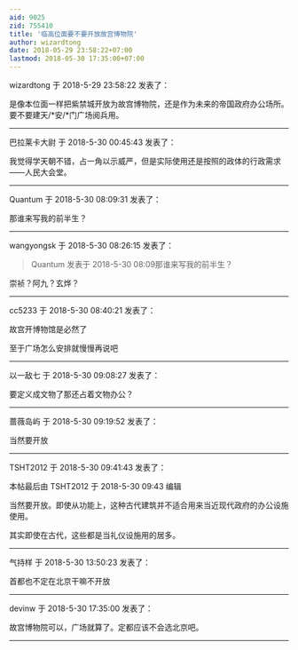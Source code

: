 ```yaml
---
aid: 9025
zid: 755410
title: '临高位面要不要开放故宫博物院'
author: wizardtong
date: 2018-05-29 23:58:22+07:00
lastmod: 2018-05-30 17:35:00+07:00
---
```


wizardtong 于 2018-5-29 23:58:22 发表了：

是像本位面一样把紫禁城开放为故宫博物院，还是作为未来的帝国政府办公场所。要不要建天/\*安/\*门广场阅兵用。

---------

巴拉莱卡大尉 于 2018-5-30 00:45:43 发表了：

我觉得学天朝不错，占一角以示威严，但是实际使用还是按照的政体的行政需求——人民大会堂。

---------

Quantum 于 2018-5-30 08:09:31 发表了：

那谁来写我的前半生？

---------

wangyongsk 于 2018-5-30 08:26:15 发表了：

> Quantum 发表于 2018-5-30 08:09那谁来写我的前半生？



崇祯？阿九？玄烨？

---------

cc5233 于 2018-5-30 08:40:21 发表了：

故宫开博物馆是必然了

至于广场怎么安排就慢慢再说吧

---------

以一敌七 于 2018-5-30 09:08:27 发表了：

要定义成文物了那还占着文物办公？

---------

蔷薇岛屿 于 2018-5-30 09:19:52 发表了：

当然要开放

---------

TSHT2012 于 2018-5-30 09:41:43 发表了：

本帖最后由 TSHT2012 于 2018-5-30 09:43 编辑 

当然要开放。即使从功能上，这种古代建筑并不适合用来当近现代政府的办公设施使用。

其实即使在古代，这些都是当礼仪设施用的居多。

---------

气持样 于 2018-5-30 13:50:23 发表了：

首都也不定在北京干嘛不开放

---------

devinw 于 2018-5-30 17:35:00 发表了：

故宫博物院可以，广场就算了。定都应该不会选北京吧。

---------

